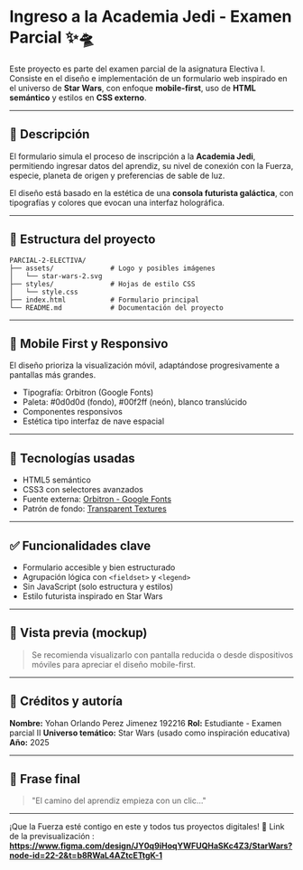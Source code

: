# Ingreso a la Academia Jedi - Examen Parcial ✨🛸

Este proyecto es parte del examen parcial de la asignatura Electiva I. Consiste en el diseño e implementación de un formulario web inspirado en el universo de **Star Wars**, con enfoque **mobile-first**, uso de **HTML semántico** y estilos en **CSS externo**.

---

## 🚀 Descripción

El formulario simula el proceso de inscripción a la **Academia Jedi**, permitiendo ingresar datos del aprendiz, su nivel de conexión con la Fuerza, especie, planeta de origen y preferencias de sable de luz. 

El diseño está basado en la estética de una **consola futurista galáctica**, con tipografías y colores que evocan una interfaz holográfica.

---

## 📁 Estructura del proyecto

```
PARCIAL-2-ELECTIVA/
├── assets/              # Logo y posibles imágenes
│   └── star-wars-2.svg
├── styles/              # Hojas de estilo CSS
│   └── style.css
├── index.html           # Formulario principal
└── README.md            # Documentación del proyecto
```

---

## 📱 Mobile First y Responsivo

El diseño prioriza la visualización móvil, adaptándose progresivamente a pantallas más grandes. 

- Tipografía: Orbitron (Google Fonts)
- Paleta: #0d0d0d (fondo), #00f2ff (neón), blanco translúcido
- Componentes responsivos
- Estética tipo interfaz de nave espacial

---

## 🧩 Tecnologías usadas

- HTML5 semántico
- CSS3 con selectores avanzados
- Fuente externa: [Orbitron - Google Fonts](https://fonts.google.com/specimen/Orbitron)
- Patrón de fondo: [Transparent Textures](https://www.transparenttextures.com/)

---

## ✅ Funcionalidades clave

- Formulario accesible y bien estructurado
- Agrupación lógica con `<fieldset>` y `<legend>`
- Sin JavaScript (solo estructura y estilos)
- Estilo futurista inspirado en Star Wars

---

## 🧪 Vista previa (mockup)

> Se recomienda visualizarlo con pantalla reducida o desde dispositivos móviles para apreciar el diseño mobile-first.

---

## 📝 Créditos y autoría

**Nombre:** Yohan Orlando Perez Jimenez 192216
**Rol:** Estudiante - Examen parcial II
**Universo temático:** Star Wars (usado como inspiración educativa)  
**Año:** 2025

---

## 📌 Frase final

> "El camino del aprendiz empieza con un clic…"

---

¡Que la Fuerza esté contigo en este y todos tus proyectos digitales! 🌌
Link de la previsualización : **https://www.figma.com/design/JY0q9iHoqYWFUQHaSKc4Z3/StarWars?node-id=22-2&t=b8RWaL4AZtcETtgK-1**


